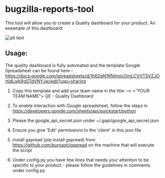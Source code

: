 # bugzilla-reports-tool

This tool will allow you to create a Quality dashboard for your product.
An exeample of this dashboard:

![alt text](https://github.com/RazTamir/bugzilla-reports-tool/blob/master/Screenshot%20from%202019-09-16%2017-07-19.png)

## Usage:
The quality dashboard is fully automated and the template Google Spreadsheet can be found here - https://docs.google.com/spreadsheets/d/1h62gN1fINImncOmLCVVTSVZJOrtjdLqik8gSTdVNYJw/edit?usp=sharing

1. Copy this template and add your team name in the titie --> <"YOUR TEAM NAME"> QE - Quality Dashboard

2. To enable interaction with Google spreadsheet, follow the steps in https://developers.google.com/sheets/api/quickstart/python
3. Please the google_api_secret.json under ~/.gapi/google_api_secret.json
4. Ensure you give 'Edit' permissions to the 'client' in this json file
5. install gspread (pip install gspread) from https://github.com/burnash/gspread on the machine that will execute the script
6. Under config.py you have few lines that needs your attention to be specific to your product - please follow the guidelines in comments under config.py



